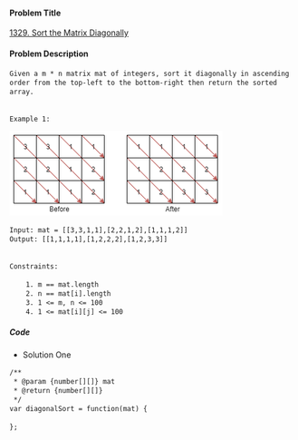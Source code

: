 #### Problem Title
[1329. Sort the Matrix Diagonally](https://leetcode.com/problems/sort-the-matrix-diagonally/)
#### Problem Description
```
Given a m * n matrix mat of integers, sort it diagonally in ascending order from the top-left to the bottom-right then return the sorted array.


Example 1:
```
![1](../../assets/array/2020-05-24/1.png)
```
Input: mat = [[3,3,1,1],[2,2,1,2],[1,1,1,2]]
Output: [[1,1,1,1],[1,2,2,2],[1,2,3,3]]
 

Constraints:

    1. m == mat.length
    2. n == mat[i].length
    3. 1 <= m, n <= 100
    4. 1 <= mat[i][j] <= 100
```

##### Code

- Solution One
```
/**
 * @param {number[][]} mat
 * @return {number[][]}
 */
var diagonalSort = function(mat) {
    
};
```
